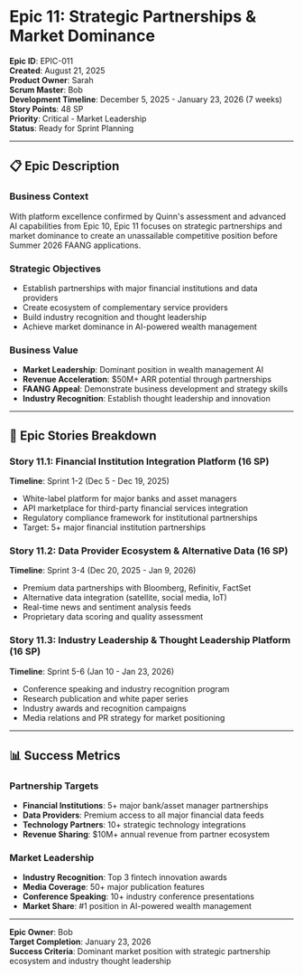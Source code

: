 # Epic 11: Strategic Partnerships & Market Dominance

**Epic ID**: EPIC-011  
**Created**: August 21, 2025  
**Product Owner**: Sarah  
**Scrum Master**: Bob  
**Development Timeline**: December 5, 2025 - January 23, 2026 (7 weeks)  
**Story Points**: 48 SP  
**Priority**: Critical - Market Leadership  
**Status**: Ready for Sprint Planning

---

## 📋 **Epic Description**

### **Business Context**
With platform excellence confirmed by Quinn's assessment and advanced AI capabilities from Epic 10, Epic 11 focuses on strategic partnerships and market dominance to create an unassailable competitive position before Summer 2026 FAANG applications.

### **Strategic Objectives**
- Establish partnerships with major financial institutions and data providers
- Create ecosystem of complementary service providers
- Build industry recognition and thought leadership
- Achieve market dominance in AI-powered wealth management

### **Business Value**
- **Market Leadership**: Dominant position in wealth management AI
- **Revenue Acceleration**: $50M+ ARR potential through partnerships
- **FAANG Appeal**: Demonstrate business development and strategy skills
- **Industry Recognition**: Establish thought leadership and innovation

---

## 🎯 **Epic Stories Breakdown**

### **Story 11.1: Financial Institution Integration Platform** (16 SP)
**Timeline**: Sprint 1-2 (Dec 5 - Dec 19, 2025)
- White-label platform for major banks and asset managers
- API marketplace for third-party financial services integration
- Regulatory compliance framework for institutional partnerships
- Target: 5+ major financial institution partnerships

### **Story 11.2: Data Provider Ecosystem & Alternative Data** (16 SP)
**Timeline**: Sprint 3-4 (Dec 20, 2025 - Jan 9, 2026)
- Premium data partnerships with Bloomberg, Refinitiv, FactSet
- Alternative data integration (satellite, social media, IoT)
- Real-time news and sentiment analysis feeds
- Proprietary data scoring and quality assessment

### **Story 11.3: Industry Leadership & Thought Leadership Platform** (16 SP)
**Timeline**: Sprint 5-6 (Jan 10 - Jan 23, 2026)
- Conference speaking and industry recognition program
- Research publication and white paper series
- Industry awards and recognition campaigns
- Media relations and PR strategy for market positioning

---

## 📊 **Success Metrics**

### **Partnership Targets**
- **Financial Institutions**: 5+ major bank/asset manager partnerships
- **Data Providers**: Premium access to all major financial data feeds
- **Technology Partners**: 10+ strategic technology integrations
- **Revenue Sharing**: $10M+ annual revenue from partner ecosystem

### **Market Leadership**
- **Industry Recognition**: Top 3 fintech innovation awards
- **Media Coverage**: 50+ major publication features
- **Conference Speaking**: 10+ industry conference presentations
- **Market Share**: #1 position in AI-powered wealth management

---

**Epic Owner**: Bob  
**Target Completion**: January 23, 2026  
**Success Criteria**: Dominant market position with strategic partnership ecosystem and industry thought leadership
